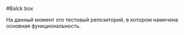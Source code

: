#Balck box

На данный момент это тестовый репозиторий, в котором намечена основная функциональность.